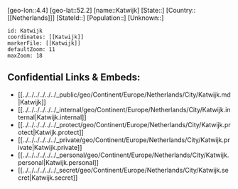 ﻿---
location: [52.2,4.4]
mapzoom: [7,12] 
mapmarker: city 
type: City
tags:
- geo/City


SpocWebEntityId: 31350
isDeleted: false
confidential: public

---
[geo-lon::4.4]
[geo-lat::52.2]
[name::Katwijk]
[State::]
[Country::[[Netherlands]]]
[StateId::]
[Population::]
[Unknown::]


```leaflet
id: Katwijk
coordinates: [[Katwijk]]
markerFile: [[Katwijk]]
defaultZoom: 11 
maxZoom: 18
```


## Confidential Links & Embeds: 
- [[../../../../../../_public/geo/Continent/Europe/Netherlands/City/Katwijk.md|Katwijk]] 
- [[../../../../../../_internal/geo/Continent/Europe/Netherlands/City/Katwijk.internal|Katwijk.internal]] 
- [[../../../../../../_protect/geo/Continent/Europe/Netherlands/City/Katwijk.protect|Katwijk.protect]] 
- [[../../../../../../_private/geo/Continent/Europe/Netherlands/City/Katwijk.private|Katwijk.private]] 
- [[../../../../../../_personal/geo/Continent/Europe/Netherlands/City/Katwijk.personal|Katwijk.personal]] 
- [[../../../../../../_secret/geo/Continent/Europe/Netherlands/City/Katwijk.secret|Katwijk.secret]] 
